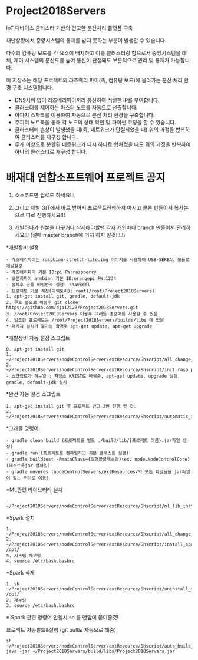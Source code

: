 # Project2018Servers

IoT 디바이스 클러스터 기반의 견고한 분산처리 플랫폼 구축

재난상황에서 중앙시스템의 통제를 받지 못하는 부분이 발생할 수 있습니다.

다수의 컴퓨팅 보드를 각 요소에 배치하고 이를 클러스터링 함으로서 중앙시스템을 대체, 제어 시스템의 분산도를 높여 통신이 단절돼도 부분적으로 관리 및 통제가 가능합니다.

이 저장소는 해당 프로젝트의 라즈베리 파이(즉, 컴퓨팅 보드)에 올라가는 분산 처리 환경 구축 시스템입니다.
 - DNS서버 없이 라즈베리파이끼리 통신하여 적절한 IP를 부여합니다.
 - 클러스터를 제어하는 마스터 노드를 자동으로 선출합니다.
 - 아파치 스파크를 이용하여 자동으로 분산 처리 환경을 구축합니다.
 - 주피터 노트북을 통해 각 노드의 상태 확인 및 파이썬 코딩을 할 수 있습니다.
 - 클러스터에 손상이 발생했을 때(즉, 네트워크가 단절되었을 때) 위의 과정을 반복하여 클러스터를 재구성 합니다.
 - 두개 이상으로 분할된 네트워크가 다시 하나로 합쳐졌을 때도 위의 과정을 반복하여 하나의 클러스터로 재구성 합니다.


<h1>배재대 연합소프트웨어 프로젝트 공지</h1>

1. 소스코드만 업로드 하세요!!!

2. 그리고 제발 GIT에서 바로 받아서 프로젝트진행하지 마시고 클론 만들어서 복사본으로 따로 진행하세요!!!

3. 개발하다가 원본을 바꾸거나 삭제해야할땐 각자 개인마다 branch 만들어서 관리하세요!!! (절때 master branch에 머지 하지 말것!!!!!)

*개발장비 설정

    - 라즈베리파이는 raspbian-stretch-lite.img 이미지를 사용하여 USB-SEREAL 모듈로 개발할것
    - 라즈베리파이 기본 ID:pi PW:raspberry
    - 오랜지파이 armbian 기본 ID:orangepi PW:1234
    - 설치후 공통 비밀번호 설정: rhavkddl
    - 프로젝트 기본 계정(디렉토리): root(/root/Project2018Servers)
    1. apt-get install git, gradle, default-jdk
    2. 루트 홈으로 이동후 git clone https://github.com/dja12123/Project2018Servers.git
    3. /root/Project2018Servers 이동후 그래들 명령어를 사용할 수 있음
    4. 빌드한 프로젝트는 /root/Project2018Servers/builds/libs 에 있음
    * 패키지 설치가 불가능 할경우 apt-get update, apt-get upgrade
    
*개발장비 자동 설정 스크립트

    0. apt-get install git
    1. ~/Project2018Servers/nodeControlServer/extResource/Shscript/all_change_unix.sh
    2. ~/Project2018Servers/nodeControlServer/extResource/Shscript/init_rasp_pi.sh
    - 스크립트가 하는일 : 저장소 KAIST로 바꿔줌, apt-get update, upgrade 실행, gradle, default-jdk 설치
    
*완전 자동 설정 스크립트

    1. apt-get install git 후 프로젝트 받고 2번 진행 할 것.
    2. ~/Project2018Servers/nodeControlServer/extResource/Shscript/automatic_install_final.sh
    
    

*그래들 명령어

    - gradle clean build (프로젝트를 빌드 ./build/lib/{프로젝트 이름}.jar파일 생성)
    - gradle run (프로젝트를 컴파일하고 기본 클래스를 실행)
    - gradle buildtest -PmainClass={실행할클래스명}(ex. node.NodeControlCore) (테스트용jar 컴파일)
    - gradle moveres (nodeControlServers/extResources/의 모든 파일들을 jar파일이 있는 위치로 이동)
   
   
*ML관련 라이브러리 설치

    - ~/Project2018Servers/nodeControlServer/extResource/Shscript/ml_lib_install.sh
   
*Spark 설치

    1. ~/Project2018Servers/nodeControlServer/extResource/Shscript/all_change_unix.sh
    2. ~/Project2018Servers/nodeControlServer/extResource/Shscript/install_spark.sh /opt/
    3. 시스템 재부팅
    4. source /etc/bash.bashrc
    
    
*Spark 삭제
    
    1. sh ~/Project2018Servers/nodeControlServer/extResource/Shscript/uninstall_spark.sh /opt/
    2. 재부팅
    3. source /etc/bash.bashrc

※ Spark 관련 명령어 안될시 sh 를 맨앞에 붙여줄것!

프로젝트 자동빌드&실행 (git pull도 자동으로 해줌)

    sh ~/Project2018Servers/nodeControlServer/extResource/Shscript/auto_build_proj.sh 
    java -jar ~/Project2018Servers/build/libs/Project2018Servers.jar
